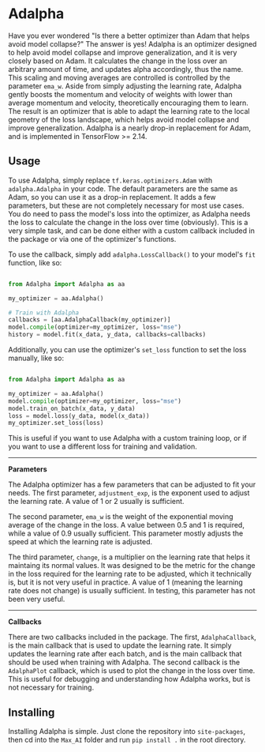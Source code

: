 Adalpha
=======

Have you ever wondered "Is there a better optimizer than Adam that helps avoid model collapse?"
The answer is yes! Adalpha is an optimizer designed to help avoid model collapse and improve generalization, and it is very closely based on Adam. 
It calculates the change in the loss over an arbitrary amount of time, and updates alpha accordingly, thus the name. 
This scaling and moving averages are controlled is controlled by the parameter `ema_w`. 
Aside from simply adjusting the learning rate, Adalpha gently boosts the momentum and velocity of weights with lower than average momentum and velocity, theoretically encouraging them to learn.
The result is an optimizer that is able to adapt the learning rate to the local geometry of the loss landscape, 
which helps avoid model collapse and improve generalization.
Adalpha is a nearly drop-in replacement for Adam, and is implemented in TensorFlow >= 2.14.

## Usage

To use Adalpha, simply replace `tf.keras.optimizers.Adam` with `adalpha.Adalpha` in your code. 
The default parameters are the same as Adam, so you can use it as a drop-in replacement.
It adds a few parameters, but these are not completely necessary for most use cases.
You do need to pass the model's loss into the optimizer, as Adalpha needs the loss to calculate the change in the loss over time (obviously).
This is a very simple task, and can be done either with a custom callback included in the package or via one of the optimizer's functions.

To use the callback, simply add `adalpha.LossCallback()` to your model's `fit` function, like so:

```python

from Adalpha import Adalpha as aa

my_optimizer = aa.Adalpha()

# Train with Adalpha
callbacks = [aa.AdalphaCallback(my_optimizer)]
model.compile(optimizer=my_optimizer, loss="mse")
history = model.fit(x_data, y_data, callbacks=callbacks)
```
Additionally, you can use the optimizer's `set_loss` function to set the loss manually, like so:

```python

from Adalpha import Adalpha as aa

my_optimizer = aa.Adalpha()
model.compile(optimizer=my_optimizer, loss="mse")
model.train_on_batch(x_data, y_data)
loss = model.loss(y_data, model(x_data))
my_optimizer.set_loss(loss)
```
This is useful if you want to use Adalpha with a custom training loop, or if you want to use a different loss for training and validation.

---
**Parameters**

The Adalpha optimizer has a few parameters that can be adjusted to fit your needs.
The first parameter, `adjustment_exp`, is the exponent used to adjust the learning rate. A value of 1 or 2 usually is sufficient.

The second parameter, `ema_w` is the weight of the exponential moving average of the change in the loss. A value between 0.5 and 1 is required, while a value of 0.9 usually sufficient.
This parameter mostly adjusts the speed at which the learning rate is adjusted.

The third parameter, `change`, is a multiplier on the learning rate that helps it maintaing its normal values. It was designed to be the metric for the change in the loss required for the 
learning rate to be adjusted, which it technically is, but it is not very useful in practice. A value of 1 (meaning the learning rate does not change) is usually sufficient. In testing, this parameter has not been very useful.

---
**Callbacks**

There are two callbacks included in the package. The first, `AdalphaCallback`, is the main callback that is used to update the learning rate.
It simply updates the learning rate after each batch, and is the main callback that should be used when training with Adalpha.
The second callback is the `AdalphaPlot` callback, which is used to plot the change in the loss over time. This is useful for debugging and understanding how Adalpha works, but is not necessary for training.

Installing
----------

Installing Adalpha is simple. Just clone the repository into `site-packages`, then cd into the `Max_AI` folder and run `pip install .` in the root directory.
